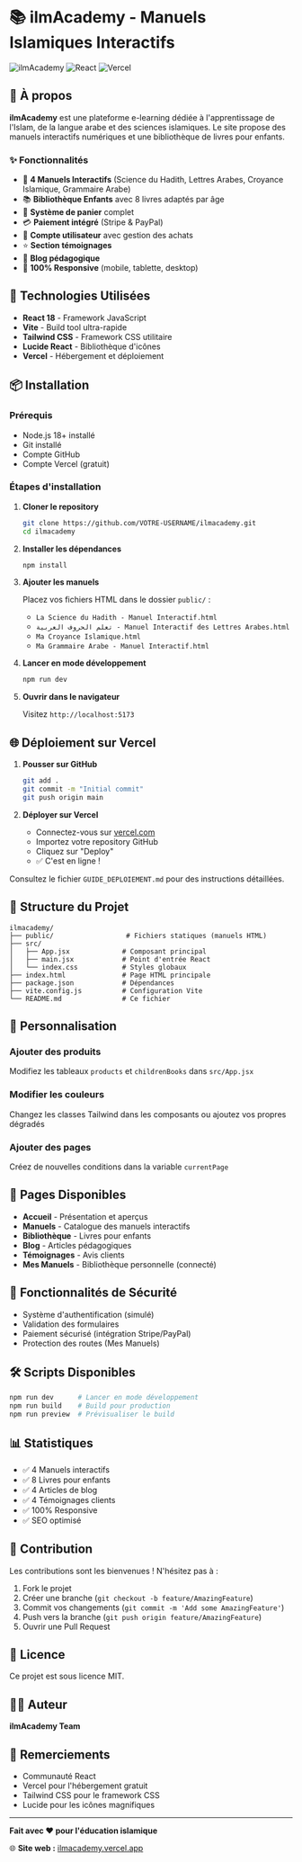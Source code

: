 # 📚 ilmAcademy - Manuels Islamiques Interactifs

![ilmAcademy](https://img.shields.io/badge/ilmAcademy-1.0.0-green)
![React](https://img.shields.io/badge/React-18.2.0-blue)
![Vercel](https://img.shields.io/badge/Deployed%20on-Vercel-black)

## 🌟 À propos

**ilmAcademy** est une plateforme e-learning dédiée à l'apprentissage de l'Islam, de la langue arabe et des sciences islamiques. Le site propose des manuels interactifs numériques et une bibliothèque de livres pour enfants.

### ✨ Fonctionnalités

- 📖 **4 Manuels Interactifs** (Science du Hadith, Lettres Arabes, Croyance Islamique, Grammaire Arabe)
- 📚 **Bibliothèque Enfants** avec 8 livres adaptés par âge
- 🛒 **Système de panier** complet
- 💳 **Paiement intégré** (Stripe & PayPal)
- 👤 **Compte utilisateur** avec gestion des achats
- ⭐ **Section témoignages**
- 📝 **Blog pédagogique**
- 📱 **100% Responsive** (mobile, tablette, desktop)

## 🚀 Technologies Utilisées

- **React 18** - Framework JavaScript
- **Vite** - Build tool ultra-rapide
- **Tailwind CSS** - Framework CSS utilitaire
- **Lucide React** - Bibliothèque d'icônes
- **Vercel** - Hébergement et déploiement

## 📦 Installation

### Prérequis

- Node.js 18+ installé
- Git installé
- Compte GitHub
- Compte Vercel (gratuit)

### Étapes d'installation

1. **Cloner le repository**
   ```bash
   git clone https://github.com/VOTRE-USERNAME/ilmacademy.git
   cd ilmacademy
   ```

2. **Installer les dépendances**
   ```bash
   npm install
   ```

3. **Ajouter les manuels**
   
   Placez vos fichiers HTML dans le dossier `public/` :
   - `La Science du Hadith - Manuel Interactif.html`
   - `تعلم الحروف العربية - Manuel Interactif des Lettres Arabes.html`
   - `Ma Croyance Islamique.html`
   - `Ma Grammaire Arabe - Manuel Interactif.html`

4. **Lancer en mode développement**
   ```bash
   npm run dev
   ```

5. **Ouvrir dans le navigateur**
   
   Visitez `http://localhost:5173`

## 🌐 Déploiement sur Vercel

1. **Pousser sur GitHub**
   ```bash
   git add .
   git commit -m "Initial commit"
   git push origin main
   ```

2. **Déployer sur Vercel**
   - Connectez-vous sur [vercel.com](https://vercel.com)
   - Importez votre repository GitHub
   - Cliquez sur "Deploy"
   - ✅ C'est en ligne !

Consultez le fichier `GUIDE_DEPLOIEMENT.md` pour des instructions détaillées.

## 📂 Structure du Projet

```
ilmacademy/
├── public/                  # Fichiers statiques (manuels HTML)
├── src/
│   ├── App.jsx             # Composant principal
│   ├── main.jsx            # Point d'entrée React
│   └── index.css           # Styles globaux
├── index.html              # Page HTML principale
├── package.json            # Dépendances
├── vite.config.js          # Configuration Vite
└── README.md               # Ce fichier
```

## 🎨 Personnalisation

### Ajouter des produits

Modifiez les tableaux `products` et `childrenBooks` dans `src/App.jsx`

### Modifier les couleurs

Changez les classes Tailwind dans les composants ou ajoutez vos propres dégradés

### Ajouter des pages

Créez de nouvelles conditions dans la variable `currentPage`

## 📱 Pages Disponibles

- **Accueil** - Présentation et aperçus
- **Manuels** - Catalogue des manuels interactifs
- **Bibliothèque** - Livres pour enfants
- **Blog** - Articles pédagogiques
- **Témoignages** - Avis clients
- **Mes Manuels** - Bibliothèque personnelle (connecté)

## 🔐 Fonctionnalités de Sécurité

- Système d'authentification (simulé)
- Validation des formulaires
- Paiement sécurisé (intégration Stripe/PayPal)
- Protection des routes (Mes Manuels)

## 🛠️ Scripts Disponibles

```bash
npm run dev      # Lancer en mode développement
npm run build    # Build pour production
npm run preview  # Prévisualiser le build
```

## 📊 Statistiques

- ✅ 4 Manuels interactifs
- ✅ 8 Livres pour enfants
- ✅ 4 Articles de blog
- ✅ 4 Témoignages clients
- ✅ 100% Responsive
- ✅ SEO optimisé

## 🤝 Contribution

Les contributions sont les bienvenues ! N'hésitez pas à :

1. Fork le projet
2. Créer une branche (`git checkout -b feature/AmazingFeature`)
3. Commit vos changements (`git commit -m 'Add some AmazingFeature'`)
4. Push vers la branche (`git push origin feature/AmazingFeature`)
5. Ouvrir une Pull Request

## 📄 Licence

Ce projet est sous licence MIT.

## 👨‍💻 Auteur

**ilmAcademy Team**

## 🙏 Remerciements

- Communauté React
- Vercel pour l'hébergement gratuit
- Tailwind CSS pour le framework CSS
- Lucide pour les icônes magnifiques

---

**Fait avec ❤️ pour l'éducation islamique**

🌐 **Site web :** [ilmacademy.vercel.app](https://ilmacademy.vercel.app)
